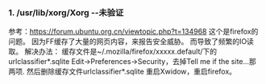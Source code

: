 ### 1. /usr/lib/xorg/Xorg --未验证
参考：https://forum.ubuntu.org.cn/viewtopic.php?t=134968
这个是firefox的问题。
因为FF缓存了大量的网页内容，来报告安全威胁。
而导致了频繁的IO读取。
解决办法：
缓存文件是~/.mozilla/firefox/xxxxx.default/下的urlclassifier*.sqlite
Edit->Preferences->Security，去掉Tell me if the site...那两项.
然后删除缓存文件urlclassifier*.sqlite
重启Xwidow，重启firefox。
